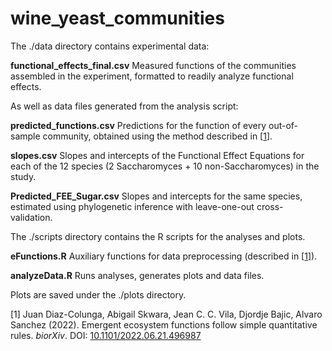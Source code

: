 # wine_yeast_communities

The ./data directory contains experimental data:

**functional_effects_final.csv**  Measured functions of the communities assembled in the experiment, formatted to readily analyze functional effects.

As well as data files generated from the analysis script:

**predicted_functions.csv**  Predictions for the function of every out-of-sample community, obtained using the method described in [[1](https://doi.org/10.1101/2022.06.21.496987)].

**slopes.csv**  Slopes and intercepts of the Functional Effect Equations for each of the 12 species (2 Saccharomyces + 10 non-Saccharomyces) in the study.

**Predicted_FEE_Sugar.csv**  Slopes and intercepts  for the same species, estimated using phylogenetic inference with leave-one-out cross-validation.

The ./scripts directory contains the R scripts for the analyses and plots.

**eFunctions.R**  Auxiliary functions for data preprocessing (described in [[1](https://doi.org/10.1101/2022.06.21.496987)]).

**analyzeData.R**  Runs analyses, generates plots and data files.

Plots are saved under the ./plots directory.

[1] Juan Diaz-Colunga, Abigail Skwara, Jean C. C. Vila, Djordje Bajic, Alvaro Sanchez (2022). Emergent ecosystem functions follow simple quantitative rules. *biorXiv*. DOI: [10.1101/2022.06.21.496987](https://doi.org/10.1101/2022.06.21.496987)